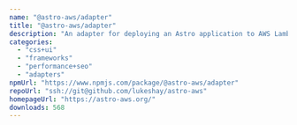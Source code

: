 ```yaml
---
name: "@astro-aws/adapter"
title: "@astro-aws/adapter"
description: "An adapter for deploying an Astro application to AWS Lambda"
categories:
  - "css+ui"
  - "frameworks"
  - "performance+seo"
  - "adapters"
npmUrl: "https://www.npmjs.com/package/@astro-aws/adapter"
repoUrl: "ssh://git@github.com/lukeshay/astro-aws"
homepageUrl: "https://astro-aws.org/"
downloads: 568
---
```

